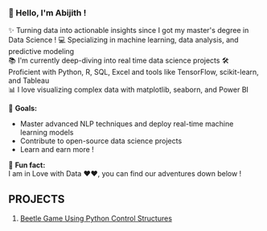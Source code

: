 ### 👋 Hello, I'm Abijith !

✨ Turning data into actionable insights since I got my master's degree in Data Science !
💻 Specializing in machine learning, data analysis, and predictive modeling  
📚 I'm currently deep-diving into real time data science projects
🛠️ Proficient with Python, R, SQL, Excel and tools like TensorFlow, scikit-learn, and Tableau  
📊 I love visualizing complex data with matplotlib, seaborn, and Power BI  

🎯 **Goals:**  
- Master advanced NLP techniques and deploy real-time machine learning models  
- Contribute to open-source data science projects  
- Learn and earn more !

🎲 **Fun fact:**  
I am in Love with Data ❤️❤, you can find our adventures down below !

## PROJECTS
1. [Beetle Game Using Python Control Structures ](https://github.com/abijithpandath/Projects/tree/main/Beetle%20Game)
